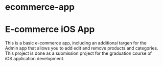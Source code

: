 # ecommerce-app

<h1>E-commerce iOS App</h1>

This is a basic e-commerce app, including an additional targen for the Admin app that allows you to add edit and remove products and categories. This project is done as a submission project for the graduation course of iOS application development.